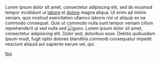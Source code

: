 Lorem ipsum dolor sit amet, consectetur adipiscing elit, sed do eiusmod tempor
incididunt ut [labore](https://en.wiktionary.org/wiki/dolore) et
[dolore](http://en.wiktionary.org/wiki/dolore) magna aliqua. Ut enim ad minim
veniam, quis nostrud exercitation ullamco laboris nisi ut aliquip ex ea commodo
consequat. Quis ut commodo nulla sunt tempor veniam cillum reprehenderit ut sed 
nulla sed ![gooo](http://www.gooo.com). Lorem ipsum dolor sit amet, consectetur 
adipisicing elit. Dolor sed, doloribus esse. Debitis quibusdam ipsum modi, fugit
optio dolores blanditiis.commodi consequatur impedit nesciunt aliquid aut 
sapiente earum vel, qui.

[foo](http://foo.com)


